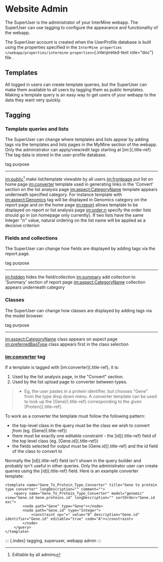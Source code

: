 Website Admin
=============

The SuperUser is the administrator of your InterMine webapp. The
SuperUser can use tagging to configure the appearance and functionality
of the webapp.

The SuperUser account is created when the UserProfile database is built
using the properties specified in the
`InterMine properties </webapp/properties/intermine-properties>`{.interpreted-text
role="doc"} file .

Templates
---------

All logged in users can create template queries, but the SuperUser can
make them available to all users by tagging them as public templates.
Making a template query is an easy way to get users of your webapp to
the data they want very quickly.

Tagging
-------

### Template queries and lists

The SuperUser can change where templates and lists appear by adding tags
via the templates and lists pages in the MyMine section of the webapp.
Only the administrator can apply/view/edit tags starting at
[im:]{.title-ref} The tag data is stored in the user-profile database.

  tag                        purpose
  -------------------------- ----------------------------------------------------------------------------------------------------------------------------------------------------------------------------------------------
  <im:public>[^1]            make list/template viewable by all users
  <im:frontpage>             put list on home page
  <im:converter>             template used in generating links in the \'Convert\' section on the list analysis page
  <im:aspect:CategoryName>   template appears underneath specified category. For instance template with <im:aspect:Genomics> tag will be displayed in Genomics category on the report page and on the home page
  <im:report>                allows template to be displayed on report or list analysis page
  <im:order:n>               specify the order lists should go in (on homepage only currently). If two lists have the same Integer \"n\" value, natural ordering on the list name will be applied as a decisive criterion

### Fields and collections

The SuperUser can change how fields are displayed by adding tags via the
report page.

  tag                        purpose
  -------------------------- ------------------------------------------------------
  <im:hidden>                hides the field/collection
  <im:summary>               add collection to \'Summary\' section of report page
  <im:aspect:CategoryName>   collection appears underneath category

### Classes

The SuperUser can change how classes are displayed by adding tags via
the model browser.

  tag                        purpose
  -------------------------- --------------------------------------------
  <im:aspect:CategoryName>   class appears on aspect page
  <im:preferredBagType>      class appears first in the class selection

### <im:converter> tag

If a template is tagged with [im:converter]{.title-ref}, it is:

1.  Used by the list analysis page, in the \"Convert\" section.
2.  Used by the list upload page to converter between types.

> -   Eg, the user pastes in a protein identifier, but chooses \"Gene\"
>     from the type drop down menu. A converter template can be used to
>     look up the [Gene]{.title-ref} corresponding to the given
>     [Protein]{.title-ref}.

To work as a converter the template must follow the following pattern:

-   the top-level class in the query must be the class we wish to
    convert *from* (eg. [Gene]{.title-ref})
-   there must be exactly one editable constraint - the [id]{.title-ref}
    field of the top level class (eg. [Gene.id]{.title-ref})
-   the fields selected for output must be [Gene.id]{.title-ref} and the
    id field of the class to convert *to*

Normally the [id]{.title-ref} field isn\'t shown in the query builder
and probably isn\'t useful in other queries. Only the administrator user
can create queries using the [id]{.title-ref} field. Here is an example
converter template:

``` {.xml}
<template name="Gene_To_Protein_Type_Converter" title="Gene to protein type converter" longDescription="" comment="">
    <query name="Gene_To_Protein_Type_Converter" model="genomic" view="Gene.id Gene.proteins.id" longDescription="" sortOrder="Gene.id asc">
        <node path="Gene" type="Gene"></node>
        <node path="Gene.id" type="Integer">
            <constraint op="=" value="0" description="Gene.id" identifier="Gene.id" editable="true" code="A"></constraint>
        </node>
    </query>
</template>
```

::: {.index}
tagging, superuser, webapp admin
:::

[^1]: Editable by all admins
